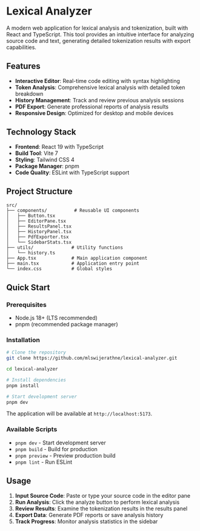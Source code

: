 # Lexical Analyzer

A modern web application for lexical analysis and tokenization, built with React and TypeScript. This tool provides an intuitive interface for analyzing source code and text, generating detailed tokenization results with export capabilities.

## Features

- **Interactive Editor**: Real-time code editing with syntax highlighting
- **Token Analysis**: Comprehensive lexical analysis with detailed token breakdown
- **History Management**: Track and review previous analysis sessions
- **PDF Export**: Generate professional reports of analysis results
- **Responsive Design**: Optimized for desktop and mobile devices

## Technology Stack

- **Frontend**: React 19 with TypeScript
- **Build Tool**: Vite 7
- **Styling**: Tailwind CSS 4
- **Package Manager**: pnpm
- **Code Quality**: ESLint with TypeScript support

## Project Structure

```
src/
├── components/          # Reusable UI components
│   ├── Button.tsx
│   ├── EditorPane.tsx
│   ├── ResultsPanel.tsx
│   ├── HistoryPanel.tsx
│   ├── PdfExporter.tsx
│   └── SidebarStats.tsx
├── utils/              # Utility functions
│   └── history.ts
├── App.tsx             # Main application component
├── main.tsx            # Application entry point
└── index.css           # Global styles
```

## Quick Start

### Prerequisites

- Node.js 18+ (LTS recommended)
- pnpm (recommended package manager)

### Installation

```bash
# Clone the repository
git clone https://github.com/mlswijerathne/lexical-analyzer.git

cd lexical-analyzer

# Install dependencies
pnpm install

# Start development server
pnpm dev
```

The application will be available at `http://localhost:5173`.

### Available Scripts

- `pnpm dev` - Start development server
- `pnpm build` - Build for production
- `pnpm preview` - Preview production build
- `pnpm lint` - Run ESLint


## Usage

1. **Input Source Code**: Paste or type your source code in the editor pane
2. **Run Analysis**: Click the analyze button to perform lexical analysis
3. **Review Results**: Examine the tokenization results in the results panel
4. **Export Data**: Generate PDF reports or save analysis history
5. **Track Progress**: Monitor analysis statistics in the sidebar

